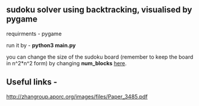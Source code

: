 ## **sudoku solver using backtracking, visualised by pygame**

requirments - pygame

run it by - **python3 main.py**

you can change the size of the sudoku board (remember to keep the board in n^2*n^2 form) by changing **num_blocks** [here](https://github.com/Default2882/sudoku-solver-using-backtracking/blob/master/constants.py).

## Useful links - 
http://zhangroup.aporc.org/images/files/Paper_3485.pdf


